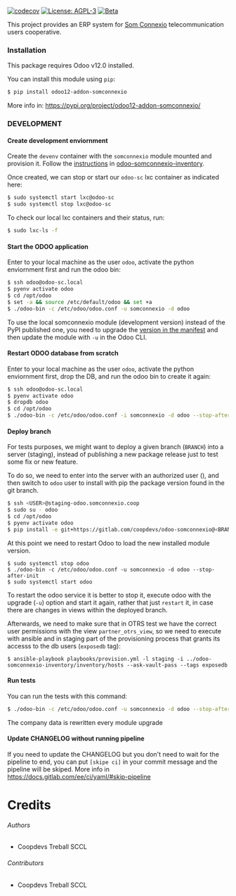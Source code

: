[![codecov](https://codecov.io/gl/coopdevs/odoo-somconnexio/branch/master/graph/badge.svg?token=ZfxYjFpQBz)](https://codecov.io/gl/coopdevs/odoo-somconnexio)
[![License: AGPL-3](https://img.shields.io/badge/licence-AGPL--3-blue.png)](http://www.gnu.org/licenses/agpl-3.0-standalone.html)
[![Beta](https://img.shields.io/badge/maturity-Beta-yellow.png)](https://odoo-community.org/page/development-status)

This project provides an ERP system for [Som Connexio](https://somosconexion.coop/) telecommunication users cooperative.

### Installation

This package requires Odoo v12.0 installed.

You can install this module using `pip`:

```sh
$ pip install odoo12-addon-somconnexio
```

More info in: https://pypi.org/project/odoo12-addon-somconnexio/

### DEVELOPMENT

#### Create development enviornment

Create the `devenv` container with the `somconnexio` module mounted and provision it. Follow the [instructions](https://gitlab.com/coopdevs/odoo-somconnexio-inventory#requirements) in [odoo-somconnexio-inventory](https://gitlab.com/coopdevs/odoo-somconnexio-inventory).

Once created, we can stop or start our `odoo-sc` lxc container as indicated here:
```sh
$ sudo systemctl start lxc@odoo-sc
$ sudo systemctl stop lxc@odoo-sc
```

To check our local lxc containers and their status, run:
```sh
$ sudo lxc-ls -f
```

#### Start the ODOO application

Enter to your local machine as the user `odoo`, activate the python enviornment first and run the odoo bin:
```sh
$ ssh odoo@odoo-sc.local
$ pyenv activate odoo
$ cd /opt/odoo
$ set -a && source /etc/default/odoo && set +a
$ ./odoo-bin -c /etc/odoo/odoo.conf -u somconnexio -d odoo
```

To use the local somconnexio module (development version) instead of the PyPI published one, you need to upgrade the [version in the manifest](https://gitlab.com/coopdevs/odoo-somconnexio/-/blob/master/somconnexio/__manifest__.py#L3) and then update the module with `-u` in the Odoo CLI.


#### Restart ODOO database from scratch

Enter to your local machine as the user `odoo`, activate the python enviornment first, drop the DB, and run the odoo bin to create it again:
```sh
$ ssh odoo@odoo-sc.local
$ pyenv activate odoo
$ dropdb odoo
$ cd /opt/odoo
$ ./odoo-bin -c /etc/odoo/odoo.conf -i somconnexio -d odoo --stop-after-init
```

#### Deploy branch

For tests purposes, we might want to deploy a given branch (`BRANCH`) into a server (staging), instead of publishing a new package release just to test some fix or new feature.

To do so, we need to enter into the server with an authorized user (<USER>), and then switch to `odoo` user to install with pip the package version found in the git branch.

```sh
$ ssh <USER>@staging-odoo.somconnexio.coop
$ sudo su - odoo
$ cd /opt/odoo
$ pyenv activate odoo
$ pip install -e git+https://gitlab.com/coopdevs/odoo-somconnexio@<BRANCH>#egg=odoo12-addon-somconnexio\&subdirectory=setup/somconnexio
```

At this point we need to restart Odoo to load the new installed module version.

```
$ sudo systemctl stop odoo
$ ./odoo-bin -c /etc/odoo/odoo.conf -u somconnexio -d odoo --stop-after-init
$ sudo systemctl start odoo
```

To restart the odoo service it is better to stop it, execute odoo with the upgrade (`-u`) option and start it again, rather that just `restart` it, in case there are changes in views within the deployed branch.

Afterwards, we need to make sure that in OTRS test we have the correct user permissions with the view `partner_otrs_view`, so we need to execute with ansible and in staging part of the provisioning process that grants its accesss to the db users (`exposedb` tag):

```
$ ansible-playbook playbooks/provision.yml -l staging -i ../odoo-somconnexio-inventory/inventory/hosts --ask-vault-pass --tags exposedb
```

#### Run tests

You can run the tests with this command:
```sh
$ ./odoo-bin -c /etc/odoo/odoo.conf -u somconnexio -d odoo --stop-after-init --test-enable
```

The company data is rewritten every module upgrade

#### Update CHANGELOG without running pipeline

If you need to update the CHANGELOG but you don't need to wait for the pipeline to end, you can put `[skipe ci]` in your commit message and the pipeline will be skiped.
More info in https://docs.gitlab.com/ee/ci/yaml/#skip-pipeline

Credits
=======

###### Authors

* Coopdevs Treball SCCL

###### Contributors

* Coopdevs Treball SCCL

